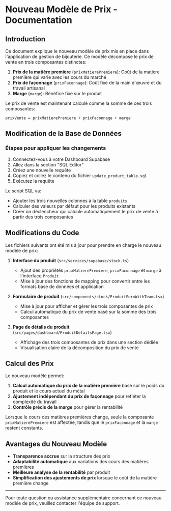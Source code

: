 # Nouveau Modèle de Prix - Documentation

## Introduction

Ce document explique le nouveau modèle de prix mis en place dans l'application de gestion de bijouterie. Ce modèle décompose le prix de vente en trois composantes distinctes:

1. **Prix de la matière première** (`prixMatierePremiere`): Coût de la matière première qui varie avec les cours du marché
2. **Prix de façonnage** (`prixFaconnage`): Coût fixe de la main d'œuvre et du travail artisanal
3. **Marge** (`marge`): Bénéfice fixe sur le produit

Le prix de vente est maintenant calculé comme la somme de ces trois composantes:
```
prixVente = prixMatierePremiere + prixFaconnage + marge
```

## Modification de la Base de Données

### Étapes pour appliquer les changements

1. Connectez-vous à votre Dashboard Supabase
2. Allez dans la section "SQL Editor"
3. Créez une nouvelle requête
4. Copiez et collez le contenu du fichier `update_product_table.sql`
5. Exécutez la requête

Le script SQL va:
- Ajouter les trois nouvelles colonnes à la table `produits`
- Calculer des valeurs par défaut pour les produits existants
- Créer un déclencheur qui calcule automatiquement le prix de vente à partir des trois composantes

## Modifications du Code

Les fichiers suivants ont été mis à jour pour prendre en charge le nouveau modèle de prix:

1. **Interface du produit** (`src/services/supabase/stock.ts`)
   - Ajout des propriétés `prixMatierePremiere`, `prixFaconnage` et `marge` à l'interface `Produit`
   - Mise à jour des fonctions de mapping pour convertir entre les formats base de données et application

2. **Formulaire de produit** (`src/components/stock/ProduitFormWithTeam.tsx`)
   - Mise à jour pour afficher et gérer les trois composantes de prix
   - Calcul automatique du prix de vente basé sur la somme des trois composantes

3. **Page de détails du produit** (`src/pages/dashboard/ProduitDetailsPage.tsx`)
   - Affichage des trois composantes de prix dans une section dédiée
   - Visualisation claire de la décomposition du prix de vente

## Calcul des Prix

Le nouveau modèle permet:

1. **Calcul automatique du prix de la matière première** basé sur le poids du produit et le cours actuel du métal
2. **Ajustement indépendant du prix de façonnage** pour refléter la complexité du travail
3. **Contrôle précis de la marge** pour gérer la rentabilité

Lorsque le cours des matières premières change, seule la composante `prixMatierePremiere` est affectée, tandis que le `prixFaconnage` et la `marge` restent constants.

## Avantages du Nouveau Modèle

- **Transparence accrue** sur la structure des prix
- **Adaptabilité automatique** aux variations des cours des matières premières
- **Meilleure analyse de la rentabilité** par produit
- **Simplification des ajustements de prix** lorsque le coût de la matière première change

---

Pour toute question ou assistance supplémentaire concernant ce nouveau modèle de prix, veuillez contacter l'équipe de support. 